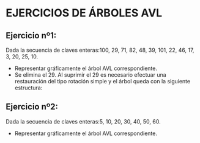 # EJERCICIOS DE ÁRBOLES AVL

## Ejercicio nº1:

Dada la secuencia de claves enteras:100, 29, 71, 82, 48, 39, 101, 22, 46, 17, 3, 20, 25, 10.
* Representar gráficamente el árbol AVL correspondiente.
* Se elimina el 29. Al suprimir el 29 es necesario efectuar una restauración del tipo rotación
simple y el árbol queda con la siguiente estructura:

## Ejercicio nº2:
Dada la secuencia de claves enteras:5, 10, 20, 30, 40, 50, 60.
* Representar gráficamente el árbol AVL correspondiente.
